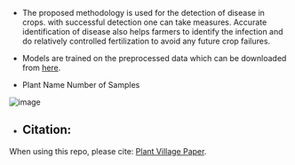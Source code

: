 * The proposed methodology is used for the detection of disease in crops. with successful detection one can take measures. Accurate identification of disease also helps farmers to identify the infection and do relatively controlled fertilization to avoid any future crop failures.

* Models are trained on the preprocessed data which can be downloaded from [here](https://www.kaggle.com/datasets/emmarex/plantdisease).
* Plant Name	Number of Samples





![image](https://user-images.githubusercontent.com/48135949/163217914-83bb4c99-612f-4592-9368-7846b8adff9c.png)

* ## Citation: ##
 When using this repo, please cite: [Plant Village Paper](https://arxiv.org/abs/1511.08060).
